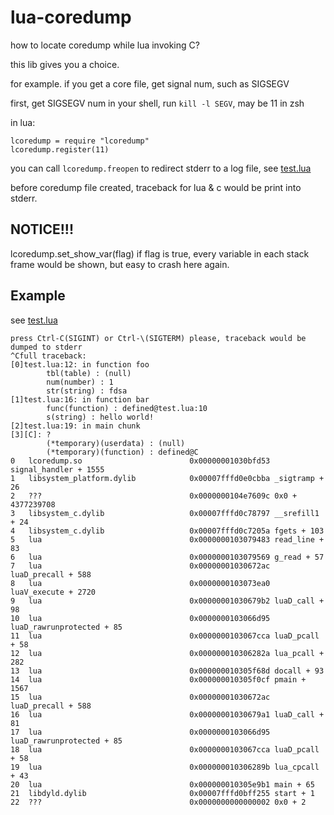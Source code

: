 # lua-coredump

how to locate coredump while lua invoking C?

this lib gives you a choice.

for example.
if you get a core file, get signal num, such as SIGSEGV

first, get SIGSEGV num in your shell, run ```kill -l SEGV```, may be 11 in zsh

in lua:
```
lcoredump = require "lcoredump"
lcoredump.register(11)
```

you can call ```lcoredump.freopen``` to redirect stderr to a log file, see [test.lua](test.lua)

before coredump file created, traceback for lua & c would be print into stderr.

## NOTICE!!!
lcoredump.set_show_var(flag) if flag is true, every variable in each stack frame would be shown, but easy to crash here again.

## Example
see [test.lua](test.lua)
```
press Ctrl-C(SIGINT) or Ctrl-\(SIGTERM) please, traceback would be dumped to stderr
^Cfull traceback:
[0]test.lua:12: in function foo
        tbl(table) : (null)
        num(number) : 1
        str(string) : fdsa
[1]test.lua:16: in function bar
        func(function) : defined@test.lua:10
        s(string) : hello world!
[2]test.lua:19: in main chunk
[3][C]: ?
        (*temporary)(userdata) : (null)
        (*temporary)(function) : defined@C
0   lcoredump.so                        0x00000001030bfd53 signal_handler + 1555
1   libsystem_platform.dylib            0x00007fffd0e0cbba _sigtramp + 26
2   ???                                 0x0000000104e7609c 0x0 + 4377239708
3   libsystem_c.dylib                   0x00007fffd0c78797 __srefill1 + 24
4   libsystem_c.dylib                   0x00007fffd0c7205a fgets + 103
5   lua                                 0x0000000103079483 read_line + 83
6   lua                                 0x0000000103079569 g_read + 57
7   lua                                 0x00000001030672ac luaD_precall + 588
8   lua                                 0x0000000103073ea0 luaV_execute + 2720
9   lua                                 0x00000001030679b2 luaD_call + 98
10  lua                                 0x0000000103066d95 luaD_rawrunprotected + 85
11  lua                                 0x0000000103067cca luaD_pcall + 58
12  lua                                 0x000000010306282a lua_pcall + 282
13  lua                                 0x000000010305f68d docall + 93
14  lua                                 0x000000010305f0cf pmain + 1567
15  lua                                 0x00000001030672ac luaD_precall + 588
16  lua                                 0x00000001030679a1 luaD_call + 81
17  lua                                 0x0000000103066d95 luaD_rawrunprotected + 85
18  lua                                 0x0000000103067cca luaD_pcall + 58
19  lua                                 0x000000010306289b lua_cpcall + 43
20  lua                                 0x000000010305e9b1 main + 65
21  libdyld.dylib                       0x00007fffd0bff255 start + 1
22  ???                                 0x0000000000000002 0x0 + 2
```
